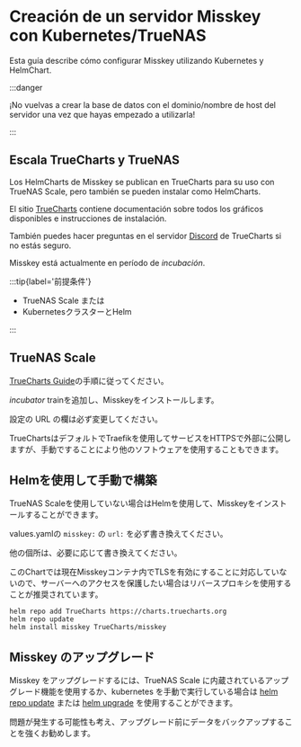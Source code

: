 # Creación de un servidor Misskey con Kubernetes/TrueNAS

Esta guía describe cómo configurar Misskey utilizando Kubernetes y HelmChart.

:::danger

¡No vuelvas a crear la base de datos con el dominio/nombre de host del servidor una vez que hayas empezado a utilizarla!

:::

## Escala TrueCharts y TrueNAS

Los HelmCharts de Misskey se publican en TrueCharts para su uso con TrueNAS Scale, pero también se pueden instalar como HelmCharts.

El sitio [TrueCharts](https://truecharts.org/charts/description_list) contiene documentación sobre todos los gráficos disponibles e instrucciones de instalación.

También puedes hacer preguntas en el servidor [Discord](https://discord.gg/Ax9ZgzKx9t) de TrueCharts si no estás seguro.

Misskey está actualmente en período de _incubación_.

:::tip{label='前提条件'}

- TrueNAS Scale
  または
- KubernetesクラスターとHelm

:::

## TrueNAS Scale

[TrueCharts Guide](https://truecharts.org/manual/guides/Adding-TrueCharts/)の手順に従ってください。

_incubator_ trainを追加し、Misskeyをインストールします。

設定の URL の欄は必ず変更してください。

TrueChartsはデフォルトでTraefikを使用してサービスをHTTPSで外部に公開しますが、手動ですることにより他のソフトウェアを使用することもできます。

## Helmを使用して手動で構築

TrueNAS Scaleを使用していない場合はHelmを使用して、Misskeyをインストールすることができます。

values.yamlの `misskey:` の `url:` を必ず書き換えてください。

他の個所は、必要に応じて書き換えてください。

このChartでは現在Misskeyコンテナ内でTLSを有効にすることに対応していないので、サーバーへのアクセスを保護したい場合はリバースプロキシを使用することが推奨されています。

```
helm repo add TrueCharts https://charts.truecharts.org
helm repo update
helm install misskey TrueCharts/misskey
```

## Misskey のアップグレード

Misskey をアップグレードするには、TrueNAS Scale に内蔵されているアップグレード機能を使用するか、kubernetes を手動で実行している場合は [helm repo update](https://helm.sh/docs/helm/helm_repo_update/) または [helm upgrade](https://helm.sh/docs/helm/helm_upgrade/) を使用することができます。

問題が発生する可能性も考え、アップグレード前にデータをバックアップすることを強くお勧めします。
